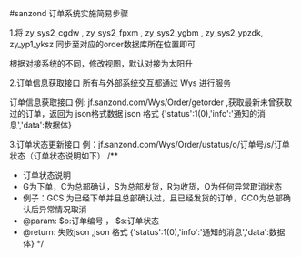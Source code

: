 #sanzond
订单系统实施简易步骤

1.将 zy_sys2_cgdw , zy_sys2_fpxm , zy_sys2_ygbm , zy_sys2_ypzdk, zy_yp1_yksz
同步至对应的order数据库所在位置即可

根据对接系统的不同，修改视图，默认对接为太阳升


2.订单信息获取接口
  所有与外部系统交互都通过 Wys 进行服务

  订单信息获取接口  例: jf.sanzond.com/Wys/Order/getorder ,获取最新未曾获取过的订单，返回为
  json格式数据  json 格式  {'status':1(0),'info':'通知的消息','data':数据体}

  
3.订单状态更新接口  例：jf.sanzond.com/Wys/Order/ustatus/o/订单号/s/订单状态（订单状态说明如下）
/**
 * 订单状态说明
 * G为下单，C为总部确认，S为总部发货，R为收货，O为任何异常取消状态
 * 例子：GCS 为已经下单并且总部确认过，且已经发货的订单，GCO为总部确认后异常情况取消
 * @param: $o:订单编号 ， $s:订单状态
 * @return: 失败json  ,json 格式  {'status':1(0),'info':'通知的消息','data':数据体}
 */
